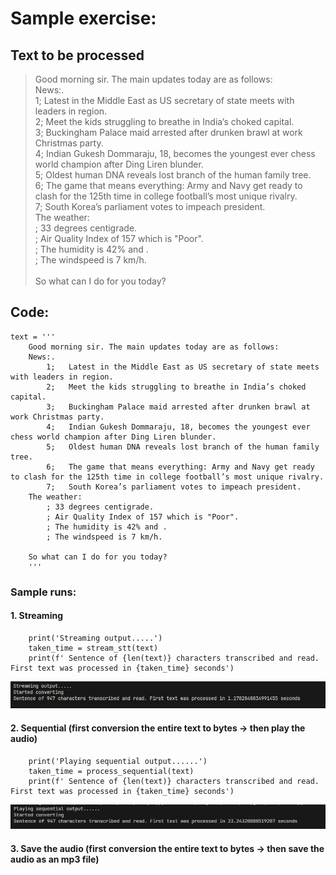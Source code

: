 # Sample exercise:

## Text to be processed
> Good morning sir. The main updates today are as follows: <br />
> News:.<br />
>    1;   Latest in the Middle East as US secretary of state meets with leaders in region.<br />
>    2;   Meet the kids struggling to breathe in India’s choked capital.<br />
>    3;   Buckingham Palace maid arrested after drunken brawl at work Christmas party.<br />
>    4;   Indian Gukesh Dommaraju, 18, becomes the youngest ever chess world champion after Ding Liren blunder.<br />
>        5;   Oldest human DNA reveals lost branch of the human family tree. <br />
>        6;   The game that means everything: Army and Navy get ready to clash for the 125th time in college football’s most unique rivalry. <br />
>        7;   South Korea’s parliament votes to impeach president.<br />
>    The weather:<br />
>        ; 33 degrees centigrade. <br />
>        ; Air Quality Index of 157 which is "Poor".<br />
>        ; The humidity is 42% and .<br />
>        ; The windspeed is 7 km/h.<br />
><br />
>   So what can I do for you today?<br />

## Code:
```
text = '''
    Good morning sir. The main updates today are as follows:
    News:.
        1;   Latest in the Middle East as US secretary of state meets with leaders in region.
        2;   Meet the kids struggling to breathe in India’s choked capital.
        3;   Buckingham Palace maid arrested after drunken brawl at work Christmas party.
        4;   Indian Gukesh Dommaraju, 18, becomes the youngest ever chess world champion after Ding Liren blunder.
        5;   Oldest human DNA reveals lost branch of the human family tree. 
        6;   The game that means everything: Army and Navy get ready to clash for the 125th time in college football’s most unique rivalry. 
        7;   South Korea’s parliament votes to impeach president.
    The weather:
        ; 33 degrees centigrade. 
        ; Air Quality Index of 157 which is "Poor".
        ; The humidity is 42% and .
        ; The windspeed is 7 km/h.

    So what can I do for you today?
    '''
```

### Sample runs:
#### 1. Streaming
```
    print('Streaming output.....')
    taken_time = stream_stt(text)
    print(f' Sentence of {len(text)} characters transcribed and read. First text was processed in {taken_time} seconds')
```
![](/images/streaming_time_to_process_first_output.PNG)

#### 2. Sequential (first conversion the entire text to bytes -> then play the audio)
```
    print('Playing sequential output......')
    taken_time = process_sequential(text)
    print(f' Sentence of {len(text)} characters transcribed and read. First text was processed in {taken_time} seconds')
```
![](/images/sequential_time_to_process_first_output.PNG)

#### 3. Save the audio (first conversion the entire text to bytes -> then save the audio as an mp3 file)
